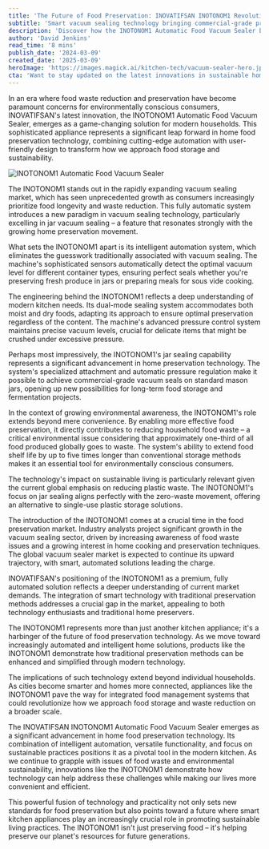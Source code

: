 ```yaml
---
title: 'The Future of Food Preservation: INOVATIFSAN INOTONOM1 Revolutionizes Home Vacuum Sealing Technology'
subtitle: 'Smart vacuum sealing technology bringing commercial-grade preservation to home kitchens'
description: 'Discover how the INOTONOM1 Automatic Food Vacuum Sealer by INOVATIFSAN revolutionizes home preservation through intelligent automation and sustainable practices, significantly reducing food waste and environmental impact.'
author: 'David Jenkins'
read_time: '8 mins'
publish_date: '2024-03-09'
created_date: '2025-03-09'
heroImage: 'https://images.magick.ai/kitchen-tech/vacuum-sealer-hero.jpg'
cta: 'Want to stay updated on the latest innovations in sustainable home technology? Follow us on LinkedIn for exclusive insights and updates on groundbreaking products like the INOTONOM1!'
---
```


In an era where food waste reduction and preservation have become paramount concerns for environmentally conscious consumers, INOVATIFSAN's latest innovation, the INOTONOM1 Automatic Food Vacuum Sealer, emerges as a game-changing solution for modern households. This sophisticated appliance represents a significant leap forward in home food preservation technology, combining cutting-edge automation with user-friendly design to transform how we approach food storage and sustainability.

![INOTONOM1 Automatic Food Vacuum Sealer](https://i.magick.ai/PIXE/1738406181100_magick_img.webp)

The INOTONOM1 stands out in the rapidly expanding vacuum sealing market, which has seen unprecedented growth as consumers increasingly prioritize food longevity and waste reduction. This fully automatic system introduces a new paradigm in vacuum sealing technology, particularly excelling in jar vacuum sealing – a feature that resonates strongly with the growing home preservation movement.

What sets the INOTONOM1 apart is its intelligent automation system, which eliminates the guesswork traditionally associated with vacuum sealing. The machine's sophisticated sensors automatically detect the optimal vacuum level for different container types, ensuring perfect seals whether you're preserving fresh produce in jars or preparing meals for sous vide cooking.

The engineering behind the INOTONOM1 reflects a deep understanding of modern kitchen needs. Its dual-mode sealing system accommodates both moist and dry foods, adapting its approach to ensure optimal preservation regardless of the content. The machine's advanced pressure control system maintains precise vacuum levels, crucial for delicate items that might be crushed under excessive pressure.

Perhaps most impressively, the INOTONOM1's jar sealing capability represents a significant advancement in home preservation technology. The system's specialized attachment and automatic pressure regulation make it possible to achieve commercial-grade vacuum seals on standard mason jars, opening up new possibilities for long-term food storage and fermentation projects.

In the context of growing environmental awareness, the INOTONOM1's role extends beyond mere convenience. By enabling more effective food preservation, it directly contributes to reducing household food waste – a critical environmental issue considering that approximately one-third of all food produced globally goes to waste. The system's ability to extend food shelf life by up to five times longer than conventional storage methods makes it an essential tool for environmentally conscious consumers.

The technology's impact on sustainable living is particularly relevant given the current global emphasis on reducing plastic waste. The INOTONOM1's focus on jar sealing aligns perfectly with the zero-waste movement, offering an alternative to single-use plastic storage solutions.

The introduction of the INOTONOM1 comes at a crucial time in the food preservation market. Industry analysts project significant growth in the vacuum sealing sector, driven by increasing awareness of food waste issues and a growing interest in home cooking and preservation techniques. The global vacuum sealer market is expected to continue its upward trajectory, with smart, automated solutions leading the charge.

INOVATIFSAN's positioning of the INOTONOM1 as a premium, fully automated solution reflects a deeper understanding of current market demands. The integration of smart technology with traditional preservation methods addresses a crucial gap in the market, appealing to both technology enthusiasts and traditional home preservers.

The INOTONOM1 represents more than just another kitchen appliance; it's a harbinger of the future of food preservation technology. As we move toward increasingly automated and intelligent home solutions, products like the INOTONOM1 demonstrate how traditional preservation methods can be enhanced and simplified through modern technology.

The implications of such technology extend beyond individual households. As cities become smarter and homes more connected, appliances like the INOTONOM1 pave the way for integrated food management systems that could revolutionize how we approach food storage and waste reduction on a broader scale.

The INOVATIFSAN INOTONOM1 Automatic Food Vacuum Sealer emerges as a significant advancement in home food preservation technology. Its combination of intelligent automation, versatile functionality, and focus on sustainable practices positions it as a pivotal tool in the modern kitchen. As we continue to grapple with issues of food waste and environmental sustainability, innovations like the INOTONOM1 demonstrate how technology can help address these challenges while making our lives more convenient and efficient.

This powerful fusion of technology and practicality not only sets new standards for food preservation but also points toward a future where smart kitchen appliances play an increasingly crucial role in promoting sustainable living practices. The INOTONOM1 isn't just preserving food – it's helping preserve our planet's resources for future generations.